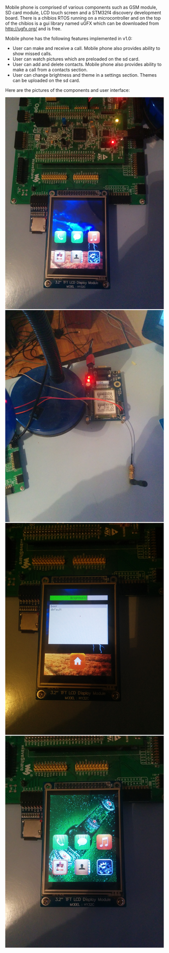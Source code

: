 Mobile phone is comprised of various components such as GSM module, SD card module, LCD touch screen and a STM32f4 discovery development board.
There is a chibios RTOS running on a microcontroller and on the top of the chibios is a gui library named uGFX which can be downloaded from http://ugfx.org/ and is free.

Mobile phone has the following features implemented in v1.0:
- User can make and receive a call. Mobile phone also provides ability to show missed calls.
- User can watch pictures which are preloaded on the sd card.
- User can add and delete contacts. Mobile phone also provides ability to make a call from a contacts section.
- User can change brightness and theme in a settings section. Themes can be uploaded on the sd card.


Here are the pictures of the components and user interface:

![Main screen](./Pictures/IMG_20150410_134732.jpg)
![Gsm module](./Pictures/IMG_20150410_134736.jpg)
![Settings](./Pictures/IMG_20150410_134744.jpg)
![Different theme](./Pictures/IMG_20150410_134752.jpg)
